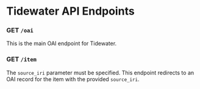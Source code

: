 # Tidewater API Endpoints

### GET `/oai`

This is the main OAI endpoint for Tidewater.

### GET `/item`

The `source_iri` parameter must be specified.
This endpoint redirects to an OAI record for the item with the provided
  `source_iri`.
